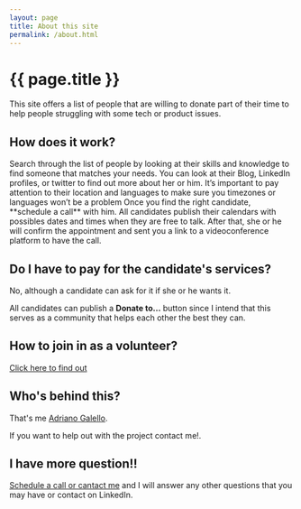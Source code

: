 ```yaml
---
layout: page
title: About this site
permalink: /about.html
---
```


<h1 class="title is-size-1">{{ page.title }}</h1>

This site offers a list of people that are willing to donate part of their time to help people struggling with some tech or product issues.

<h2 class="is-size-3">How does it work?</h2>
Search through the list of people by looking at their skills and knowledge to find someone that matches your needs. You can look at their Blog, LinkedIn profiles, or twitter to find out more about her or him.
It’s important to pay attention to their location and languages to make sure you timezones or languages won’t be a problem
Once you find the right candidate, **schedule a call** with him. All candidates publish their calendars with possibles dates and times when they are free to talk. After that, she or he will confirm the appointment and sent you a link to a videoconference platform to have the call.

<h2 class="is-size-3">Do I have to pay for the candidate's services?</h2>
No, although a candidate can ask for it if she or he wants it.

All candidates can publish a **Donate to...** button since I intend that this serves as a community that helps each other the best they can.

<h2 class="is-size-3">How to join in as a volunteer?</h2>
<a href="/join.html">Click here to find out</a>

<h2 class="is-size-3">Who's behind this?</h2>
That's me <a href="/adriano.galello">Adriano Galello</a>.

If you want to help out with the project contact me!. 

<h2 class="is-size-3">I have more question!!</h2>
<a href="/adriano.galello">Schedule a call or cantact me</a> and I will answer any other questions that you may have or contact on LinkedIn.
